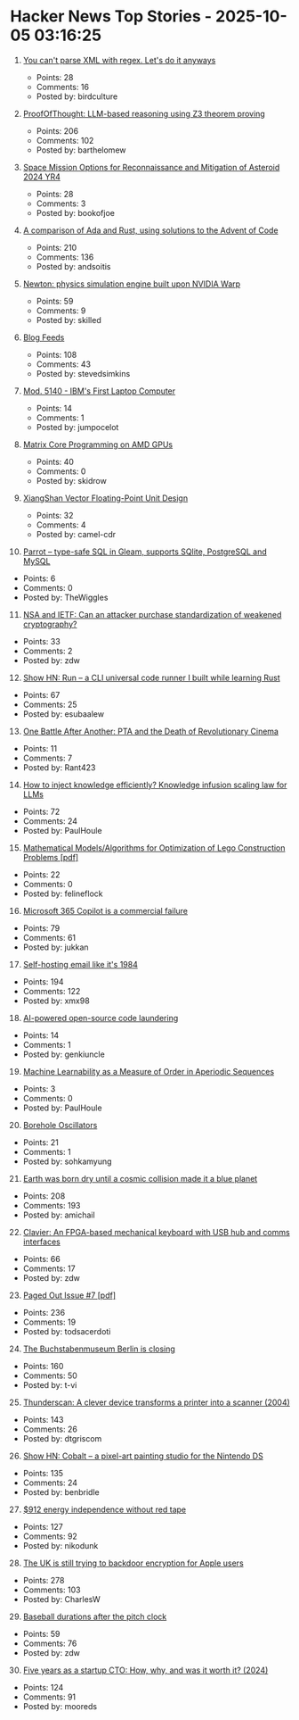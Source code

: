 # Hacker News Top Stories - 2025-10-05 03:16:25

1. [You can't parse XML with regex. Let's do it anyways](https://sdomi.pl/weblog/26-nobody-here-is-free-of-sin/)
   - Points: 28
   - Comments: 16
   - Posted by: birdculture

2. [ProofOfThought: LLM-based reasoning using Z3 theorem proving](https://github.com/DebarghaG/proofofthought)
   - Points: 206
   - Comments: 102
   - Posted by: barthelomew

3. [Space Mission Options for Reconnaissance and Mitigation of Asteroid 2024 YR4](https://arxiv.org/abs/2509.12351)
   - Points: 28
   - Comments: 3
   - Posted by: bookofjoe

4. [A comparison of Ada and Rust, using solutions to the Advent of Code](https://github.com/johnperry-math/AoC2023/blob/master/More_Detailed_Comparison.md)
   - Points: 210
   - Comments: 136
   - Posted by: andsoitis

5. [Newton: physics simulation engine built upon NVIDIA Warp](https://github.com/newton-physics/newton)
   - Points: 59
   - Comments: 9
   - Posted by: skilled

6. [Blog Feeds](https://blogfeeds.net)
   - Points: 108
   - Comments: 43
   - Posted by: stevedsimkins

7. [Mod. 5140 - IBM's First Laptop Computer](https://richardsapperdesign.com/products/mod-5140/)
   - Points: 14
   - Comments: 1
   - Posted by: jumpocelot

8. [Matrix Core Programming on AMD GPUs](https://salykova.github.io/matrix-cores-cdna)
   - Points: 40
   - Comments: 0
   - Posted by: skidrow

9. [XiangShan Vector Floating-Point Unit Design](https://docs.xiangshan.cc/projects/design/en/latest/backend/VFPU/)
   - Points: 32
   - Comments: 4
   - Posted by: camel-cdr

10. [Parrot – type-safe SQL in Gleam, supports SQlite, PostgreSQL and MySQL](https://github.com/daniellionel01/parrot)
   - Points: 6
   - Comments: 0
   - Posted by: TheWiggles

11. [NSA and IETF: Can an attacker purchase standardization of weakened cryptography?](https://blog.cr.yp.to/20251004-weakened.html)
   - Points: 33
   - Comments: 2
   - Posted by: zdw

12. [Show HN: Run – a CLI universal code runner I built while learning Rust](https://github.com/Esubaalew/run)
   - Points: 67
   - Comments: 25
   - Posted by: esubaalew

13. [One Battle After Another: PTA and the Death of Revolutionary Cinema](https://letterboxd.com/markcira/film/one-battle-after-another/2/)
   - Points: 11
   - Comments: 7
   - Posted by: Rant423

14. [How to inject knowledge efficiently? Knowledge infusion scaling law for LLMs](https://arxiv.org/abs/2509.19371)
   - Points: 72
   - Comments: 24
   - Posted by: PaulHoule

15. [Mathematical Models/Algorithms for Optimization of Lego Construction Problems [pdf]](https://backend.orbit.dtu.dk/ws/portalfiles/portal/236623063/PhD_Thesis_Torkil_Kollsker.pdf)
   - Points: 22
   - Comments: 0
   - Posted by: felineflock

16. [Microsoft 365 Copilot is a commercial failure](https://www.perspectives.plus/p/microsoft-365-copilot-commercial-failure)
   - Points: 79
   - Comments: 61
   - Posted by: jukkan

17. [Self-hosting email like it's 1984](https://maxadamski.com/blog/2025/10/email.html)
   - Points: 194
   - Comments: 122
   - Posted by: xmx98

18. [AI-powered open-source code laundering](https://github.com/SudoMaker/rEFui/blob/main/HALL_OF_SHAME.md)
   - Points: 14
   - Comments: 1
   - Posted by: genkiuncle

19. [Machine Learnability as a Measure of Order in Aperiodic Sequences](https://arxiv.org/abs/2509.18103)
   - Points: 3
   - Comments: 0
   - Posted by: PaulHoule

20. [Borehole Oscillators](https://www.gregegan.net/SCIENCE/Borehole/Borehole.html)
   - Points: 21
   - Comments: 1
   - Posted by: sohkamyung

21. [Earth was born dry until a cosmic collision made it a blue planet](https://www.sciencedaily.com/releases/2025/09/250928095654.htm)
   - Points: 208
   - Comments: 193
   - Posted by: amichail

22. [Clavier: An FPGA-based mechanical keyboard with USB hub and comms interfaces](https://github.com/lsartory/Clavier)
   - Points: 66
   - Comments: 17
   - Posted by: zdw

23. [Paged Out Issue #7 [pdf]](https://pagedout.institute/download/PagedOut_007.pdf)
   - Points: 236
   - Comments: 19
   - Posted by: todsacerdoti

24. [The Buchstabenmuseum Berlin is closing](https://www.buchstabenmuseum.de/en/)
   - Points: 160
   - Comments: 50
   - Posted by: t-vi

25. [Thunderscan: A clever device transforms a printer into a scanner (2004)](https://www.folklore.org/Thunderscan.html)
   - Points: 143
   - Comments: 26
   - Posted by: dtgriscom

26. [Show HN: Cobalt – a pixel-art painting studio for the Nintendo DS](https://benbridle.com/projects/cobalt.html)
   - Points: 135
   - Comments: 24
   - Posted by: benbridle

27. [$912 energy independence without red tape](https://sunboxlabs.com/)
   - Points: 127
   - Comments: 92
   - Posted by: nikodunk

28. [The UK is still trying to backdoor encryption for Apple users](https://www.eff.org/deeplinks/2025/10/uk-still-trying-backdoor-encryption-apple-users)
   - Points: 278
   - Comments: 103
   - Posted by: CharlesW

29. [Baseball durations after the pitch clock](https://leancrew.com/all-this/2025/09/baseball-durations-after-the-pitch-clock/)
   - Points: 59
   - Comments: 76
   - Posted by: zdw

30. [Five years as a startup CTO: How, why, and was it worth it? (2024)](https://distinctplace.com/2024/09/11/five-years-as-startup-cto-was-it-all-worth-it/)
   - Points: 124
   - Comments: 91
   - Posted by: mooreds

